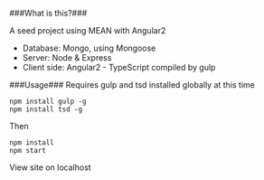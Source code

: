 ###What is this?###

A seed project using MEAN with Angular2
* Database: Mongo, using Mongoose
* Server: Node & Express
* Client side: Angular2 - TypeScript compiled by gulp

###Usage###
Requires gulp and tsd installed globally at this time
```
npm install gulp -g
npm install tsd -g
```
Then
```
npm install
npm start
```
View site on localhost